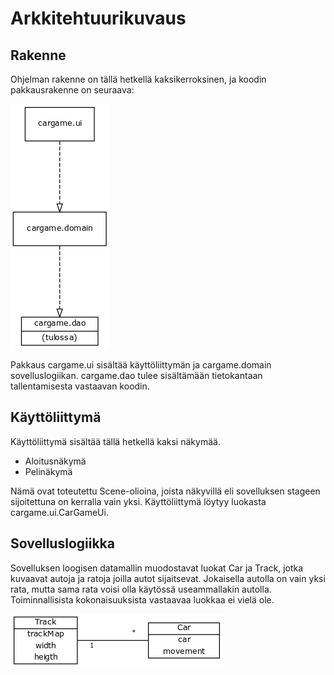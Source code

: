 # Arkkitehtuurikuvaus

## Rakenne
Ohjelman rakenne on tällä hetkellä kaksikerroksinen, ja koodin pakkausrakenne on seuraava:

<img src="https://github.com/leevileh/hello-world/blob/master/17042018pakkauskaavio.png">

Pakkaus cargame.ui sisältää käyttöliittymän ja cargame.domain sovelluslogiikan. cargame.dao tulee sisältämään tietokantaan tallentamisesta vastaavan koodin.

## Käyttöliittymä
Käyttöliittymä sisältää tällä hetkellä kaksi näkymää.
- Aloitusnäkymä
- Pelinäkymä

Nämä ovat toteutettu Scene-olioina, joista näkyvillä eli sovelluksen stageen sijoitettuna on kerralla vain yksi. Käyttöliittymä löytyy luokasta cargame.ui.CarGameUi.

## Sovelluslogiikka
Sovelluksen loogisen datamallin muodostavat luokat Car ja Track, jotka kuvaavat autoja ja ratoja joilla autot sijaitsevat. Jokaisella autolla on vain yksi rata, mutta sama rata voisi olla käytössä useammallakin autolla. Toiminnallisista kokonaisuuksista vastaavaa luokkaa ei vielä ole. 

<img src="https://github.com/leevileh/hello-world/blob/master/17042018luokkakaavio.png">


